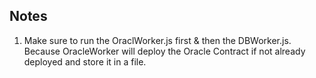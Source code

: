 ## Notes
1. Make sure to run the OraclWorker.js first & then the DBWorker.js. Because OracleWorker will deploy the Oracle Contract if not already deployed and store it in a file.